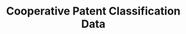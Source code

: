 ---
layout: default
bigquery: https://console.cloud.google.com/bigquery?p=patents-public-data&d=cpc&page=dataset
citation: '“Cooperative Patent Classification” by the EPO and USPTO, for public use. '
contributors: EPO, USPTO
cost: None
description: Cooperative Patent Classification Data contains the scheme and definitions
  of the Cooperative Patent Classification system for classifying patent documents.
  The CPC is the result of a partnership between the EPO and the USPTO in their joint
  effort to develop a common, internationally compatible classification system for
  technical documents, in particular patent publications, which will be used by both
  offices in the patent granting process
documentation: https://www.cooperativepatentclassification.org/cpcSchemeAndDefinitions
last_edit: 04/07/2022, 03:21:07
location: https://www.cooperativepatentclassification.org/index
maintained_by: USPTO, EPO
schema_fields:
- title_full
- additional_only
- informative_references
- dateRevised
- childGroups
- glossary
- date_revised
- level
- residualReferences
- status
- ipc_concordant
- informativeReferences
- title_part
- ipcConcordant
- children
- titleFull
- notAllocatable
- sizeCache
- applicationReferences
- symbol
- child_groups
- application_references
- synonyms
- breakdownCode
- parents
- not_allocatable
- residual_references
- breakdown_code
- titlePart
- definition
- limitingReferences
- limiting_references
shortname: cooperative_patent_classification
tags:
- patents
- science
title: Cooperative Patent Classification Data
uuid: 984374a7-16e9-4b35-9445-458daceb01bf
---